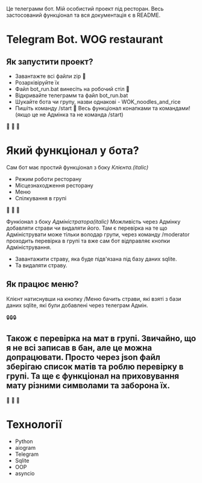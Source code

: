 
Це телеграмм бот. Мій особистий проект під ресторан. Весь застосований функціонал та вся документація є в README.
# Telegram Bot. WOG restaurant
## Як запустити проект?
- Завантажте всі файли zip :file_folder:
- Розархівіруйте їх
- Файл bot_run.bat винесіть на робочий стіл :open_file_folder:
- Відкривайте телеграмм та файл bot_run.bat
- Шукайте бота чи групу, назви однакові - WOK_noodles_and_rice
- Пишіть команду /start
:newspaper: Весь функціонал конапками та командами!(якщо це не Адмінка та не команда /start)

:pushpin: :pushpin: :pushpin:

# Який функціонал у бота?
Сам бот має простий функціонал з боку *Клієнта.(italic)*
- Режим роботи ресторану
- Місцезнаходження ресторану
- Меню
- Спілкування в групі

:pushpin: :pushpin: :pushpin:

Функіонал з боку *Адміністратора(italic)*
Можливість через Адмінку добавляти страви чи видаляти його. Там є перевірка на те що Адмініструвати може тільки володар групи, через команду /moderator проходить перевірка в групі та вже сам бот відправляє кнопки Адміністрування.
- Завантажити страву, яка буде підв'язана під базу даних sqlite.
- Та видаляти страву.

## Як працює меню?
Клієнт натиснувши на кнопку /Меню бачить страви, які взяті з бази даних sqlite, які були добавлені через телеграм Адмін.

:lock::lock::lock:

## Також є перевірка на мат в групі. Звичайно, що я не всі записав в бан, але це можна допрацювати. Просто через json файл зберігаю список матів та роблю перевірку в групі. Та ще є функціонал на приховування мату різними символами та заборона їх.

:space_invader: :space_invader: :space_invader:

# Технології 
- Python
- aiogram 
- Telegram 
- Sqlite
- OOP
- asyncio
